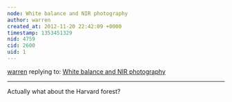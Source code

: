 ```yaml
---
node: White balance and NIR photography
author: warren
created_at: 2012-11-20 22:42:09 +0000
timestamp: 1353451329
nid: 4759
cid: 2600
uid: 1
---
```




[warren](../profile/warren) replying to: [White balance and NIR photography](../notes/nedhorning/11-3-2012/white-balance-and-nir-photography)

----
Actually what about the Harvard forest? 